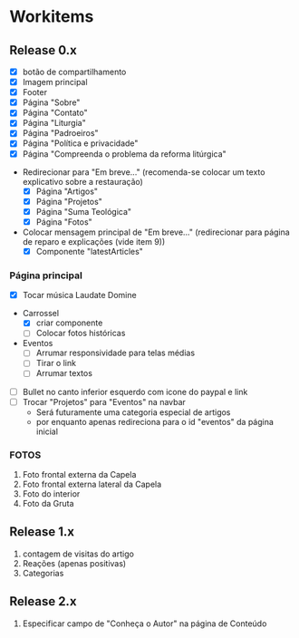 # Workitems

## Release 0.x
- [x] botão de compartilhamento
- [x] Imagem principal
- [x] Footer
- [x] Página "Sobre"
- [x] Página "Contato"
- [x] Página "Liturgia"
- [x] Página "Padroeiros"
- [x] Página "Política e privacidade"
- [x] Página "Compreenda o problema da reforma litúrgica"
- Redirecionar para "Em breve..." (recomenda-se colocar um texto explicativo sobre a restauração)
  - [x] Página "Artigos"
  - [x] Página "Projetos"
  - [x] Página "Suma Teológica"
  - [x] Página "Fotos"
- Colocar mensagem principal de "Em breve..." (redirecionar para página de reparo e explicações (vide item 9))
  - [x] Componente "latestArticles"

### Página principal
- [x] Tocar música Laudate Domine
- Carrossel
  - [x] criar componente
  - [ ] Colocar fotos históricas
- Eventos
  - [ ] Arrumar responsividade para telas médias
  - [ ] Tirar o link
  - [ ] Arrumar textos
- [ ] Bullet no canto inferior esquerdo com icone do paypal e link
- [ ] Trocar "Projetos" para "Eventos" na navbar
  - Será futuramente uma categoria especial de artigos
  - por enquanto apenas redireciona para o id "eventos" da página inicial

### FOTOS
1. Foto frontal externa da Capela
2. Foto frontal externa lateral da Capela
3. Foto do interior
4. Foto da Gruta

## Release 1.x
1. contagem de visitas do artigo
2. Reações (apenas positivas)
3. Categorias

## Release 2.x
1. Especificar campo de "Conheça o Autor" na página de Conteúdo
